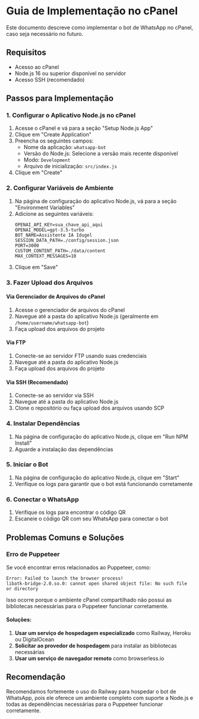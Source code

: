 # Guia de Implementação no cPanel

Este documento descreve como implementar o bot de WhatsApp no cPanel, caso seja necessário no futuro.

## Requisitos

- Acesso ao cPanel
- Node.js 16 ou superior disponível no servidor
- Acesso SSH (recomendado)

## Passos para Implementação

### 1. Configurar o Aplicativo Node.js no cPanel

1. Acesse o cPanel e vá para a seção "Setup Node.js App"
2. Clique em "Create Application"
3. Preencha os seguintes campos:
   - Nome da aplicação: `whatsapp-bot`
   - Versão do Node.js: Selecione a versão mais recente disponível
   - Modo: `Development`
   - Arquivo de inicialização: `src/index.js`
4. Clique em "Create"

### 2. Configurar Variáveis de Ambiente

1. Na página de configuração do aplicativo Node.js, vá para a seção "Environment Variables"
2. Adicione as seguintes variáveis:
   ```
   OPENAI_API_KEY=sua_chave_api_aqui
   OPENAI_MODEL=gpt-3.5-turbo
   BOT_NAME=Assistente IA Idugel
   SESSION_DATA_PATH=./config/session.json
   PORT=3000
   CUSTOM_CONTENT_PATH=./data/content
   MAX_CONTEXT_MESSAGES=10
   ```
3. Clique em "Save"

### 3. Fazer Upload dos Arquivos

#### Via Gerenciador de Arquivos do cPanel

1. Acesse o gerenciador de arquivos do cPanel
2. Navegue até a pasta do aplicativo Node.js (geralmente em `/home/username/whatsapp-bot`)
3. Faça upload dos arquivos do projeto

#### Via FTP

1. Conecte-se ao servidor FTP usando suas credenciais
2. Navegue até a pasta do aplicativo Node.js
3. Faça upload dos arquivos do projeto

#### Via SSH (Recomendado)

1. Conecte-se ao servidor via SSH
2. Navegue até a pasta do aplicativo Node.js
3. Clone o repositório ou faça upload dos arquivos usando SCP

### 4. Instalar Dependências

1. Na página de configuração do aplicativo Node.js, clique em "Run NPM Install"
2. Aguarde a instalação das dependências

### 5. Iniciar o Bot

1. Na página de configuração do aplicativo Node.js, clique em "Start"
2. Verifique os logs para garantir que o bot está funcionando corretamente

### 6. Conectar o WhatsApp

1. Verifique os logs para encontrar o código QR
2. Escaneie o código QR com seu WhatsApp para conectar o bot

## Problemas Comuns e Soluções

### Erro de Puppeteer

Se você encontrar erros relacionados ao Puppeteer, como:

```
Error: Failed to launch the browser process!
libatk-bridge-2.0.so.0: cannot open shared object file: No such file or directory
```

Isso ocorre porque o ambiente cPanel compartilhado não possui as bibliotecas necessárias para o Puppeteer funcionar corretamente.

#### Soluções:

1. **Usar um serviço de hospedagem especializado** como Railway, Heroku ou DigitalOcean
2. **Solicitar ao provedor de hospedagem** para instalar as bibliotecas necessárias
3. **Usar um serviço de navegador remoto** como browserless.io

## Recomendação

Recomendamos fortemente o uso do Railway para hospedar o bot de WhatsApp, pois ele oferece um ambiente completo com suporte a Node.js e todas as dependências necessárias para o Puppeteer funcionar corretamente.

